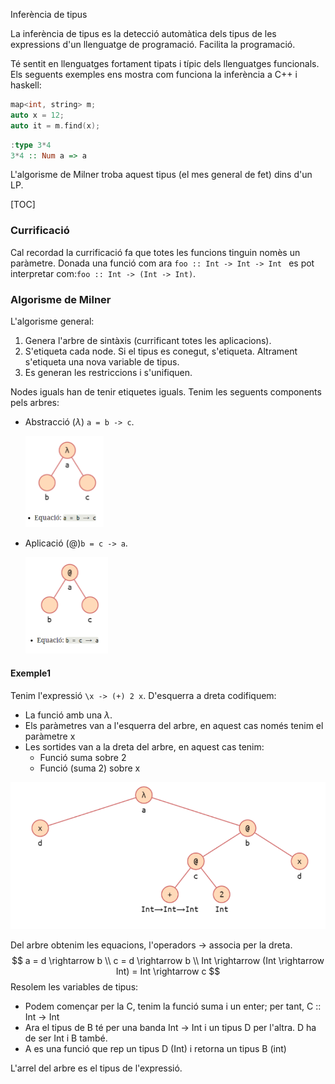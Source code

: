 Inferència de tipus

La inferència de tipus es la detecció automàtica dels tipus de les expressions d'un llenguatge de programació. Facilita la programació.

Té sentit en llenguatges fortament tipats i típic dels llenguatges funcionals. Els seguents exemples ens mostra com funciona la inferència a C++ i haskell:

````c++
map<int, string> m;
auto x = 12;
auto it = m.find(x);
````

 ````haskell
:type 3*4
3*4 :: Num a => a
 ````

L'algorisme de Milner troba aquest tipus (el mes general de fet) dins d'un LP.

[TOC]

### Currificació

Cal recordad la currificació fa que totes les funcions tinguin nomès un paràmetre. Donada una funció com ara ``foo :: Int -> Int -> Int `` es pot interpretar com:``foo :: Int -> (Int -> Int)``.





### Algorisme de Milner

L'algorisme general:

1. Genera l'arbre de sintàxis (currificant totes les aplicacions).
2. S'etiqueta cada node. Si el tipus es conegut, s'etiqueta. Altrament s'etiqueta una nova variable de tipus.
3. Es generan les restriccions i s'unifiquen.

Nodes iguals han de tenir etiquetes iguals. Tenim les seguents components pels arbres:

* Abstracció ($\lambda$) ``a = b -> c``. 

  

  <img src="image-20201218150805973.png" alt="image-20201218150805973" style="zoom:50%;" />

* Aplicació (@)``b = c -> a``.

  <img src="image-20201218150839103.png" alt="image-20201218150839103" style="zoom:50%;" />

#### Exemple1

Tenim l'expressió ``\x -> (+) 2 x``. D'esquerra a dreta codifiquem:

* La funció amb una $\lambda$.
* Els paràmetres van a l'esquerra del arbre, en aquest cas només tenim el paràmetre x
* Les sortides van a la dreta del arbre, en aquest cas tenim:
  * Funció suma sobre 2
  * Funció (suma 2) sobre x

<img src="image-20201218145908632.png" alt="image-20201218145908632" style="zoom:80%;" />

Del arbre obtenim les equacions, l'operadors $\rightarrow$ associa per la dreta.
$$
a = d \rightarrow b \\
c = d \rightarrow b \\
Int \rightarrow (Int \rightarrow Int) = Int \rightarrow c
$$
Resolem les variables de tipus: 

* Podem començar per la C, tenim la funció suma i un enter; per tant, C :: Int -> Int
* Ara el tipus de B té per una banda Int -> Int i un tipus D per l'altra. D ha de ser Int i B també.
* A es una funció que rep un tipus D (Int) i retorna un tipus B (int)

L'arrel del arbre es el tipus de l'expressió.

